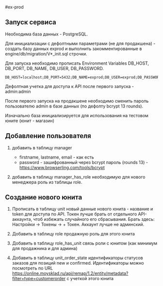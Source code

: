 #ex-prod

## Запуск сервиса

Необходима база данных - PostgreSQL.

Для инициализации с дефолтными параметрами (не для продакшена) - создать базу данных exprod и выполнить закомментированные 
в engine/db/migration/V*_init.sql строчки.

Для запуска необходимо прописать Environment Variables DB_HOST, DB_PORT, DB_NAME, DB_USER, DB_PASSWORD.
```
DB_HOST=localhost;DB_PORT=5432;DB_NAME=exprod;DB_USER=exprod;DB_PASSWORD=exprod
```

Дефолтная учетка для доступа к API после первого запуска - admin:admin

После первого запуска на продакшене необходимо сменить пароль пользователю admin в базе данных (по дефолту bcrypt 13 rounds).

Изначально база инициализируется для использования на тестовом юните (юнит - магазин)

## Добавление пользователя
1. добавить в таблицу manager 
    * firstname, lastname, email - как есть
    * password - зашифрованный через bcrypt пароль (rounds 13) - https://www.browserling.com/tools/bcrypt
    
1. добавить в таблицу manager_has_role необходимую для нового менеджера роль из таблицы role.

## Создание нового юнита

1. Прописать в таблицу unit новый данные нового юнита - название и token для доступа по API. 
   Токен лучше брать от отдельного API-аккаунта, чтоб избежать случайного его сбрасывания. Брать здесь: Настройки -> Токены -> + Токен.
   Аккаунт лучше не админский.
   
1. Добавить в таблицу role продажную роль для этого юнита

1. Добавить в таблицу role_has_unit связь роли с юнитом (как минимум для продажника и для админа)

1. Добавить в таблицу unit_order_state идентификаторы статусов заказов для позиций new и confirmed. 
   Идентификаторы можно посмотреть по URL https://online.moysklad.ru/api/remap/1.2/entity/metadata?filter=type=customerorder с учеткой этого юнита
   
   